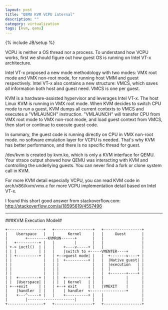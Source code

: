 ```yaml
---
layout: post
title: "QEMU KVM VCPU internal"
description: ""
category: virtualization
tags: [kvm, qemu]
---
```

{% include JB/setup %}

VCPU is neither a OS thread nor a process. To understand how VCPU works,
first we should figure out how guest OS is running on Intel VT-x architecture.

Intel VT-x proposed a new mode methodology with two modes: VMX root mode and
VMX non-root mode, for running host VMM and guest respectively. Intel VT-x
also contains a new structure: VMCS, which saves all information both host
and guest need. VMCS is one per guest.

KVM is a hardware-assisted hypervisor and leverages Intel VT-x. The host Linux
KVM is running in VMX root mode. When KVM decides to switch CPU mode to run a
guest, KVM dumps all current contexts to VMCS and executes a "VMLAUNCH"
instruction. "VMLAUNCH" will transfer CPU from VMX root mode to VMX non-root
mode, and load guest context from VMCS, then start or continue to execute
guest code.

In summary, the guest code is running directly on CPU in VMX non-root mode.
no software emulation layer for VCPU is needed. That's why KVM has better
performance, and there is no specific thread for guest.

/dev/kvm is created by kvm.ko, which is only a KVM interface for QEMU. Your
strace output showed how QEMU was interacting with KVM and controlling the
underlying guests. You can never find a fork or clone system call in KVM.

For more KVM detail especially VCPU, you can read KVM code in
arch/x86/kvm/vmx.c for more VCPU implementation detail based on Intel VT-x.


I found this short good answer from stackoverflow.com:
<http://stackoverflow.com/a/18595619/4557496>

---

###KVM Execution Model#

	+----------------+   +-----------------+   +-----------------+
	|    Userspace   |   |      Kernel     |   |     Guest       |
	|        +---------KVMRUN------+       |   |                 |
	|   +----------+ |   |         |       |   |                 |
	| +-> ioctl()  | |   |    +----v-----+ |   |                 |
	| | |          | |   |    |switch to +-----VMENTER----+      |
	| | +----------+ |   | +-->guest mode| |   |  +-------v----+ |
	| |              |   | |  +----------+ |   |  |Native guest| |
	| |              |   | |               |   |  |execution   | |
	| |              |   | |               |   |  |            | |
	| |              |   | |               |   |  +-------+----+ |
	| |  +---------+ |   | |  +----------+ |   |          |      |
	| |  |Userspace| |   | |  | Kernel   | |   |          |      |
	| +--+exit     | |   | +--+ exit     | |   |VMEXIT    |      |
	|    |handler  | |   |    | handler  <----------------+      |
	|    +---^-----+ |   |    +----------+ |   |                 |
	|        |---------------------|       |   |                 |
	+----------------+   +-----------------+   +-----------------+
